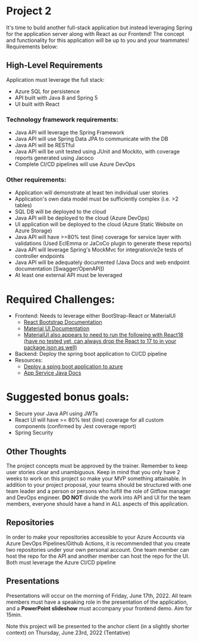 # Project 2

It's time to build another full-stack application but instead leveraging Spring for the application server along with React as our Frontend! The concept and functionality for this application will be up to you and your teammates! Requirements below:

## High-Level Requirements

Application must leverage the full stack:

-   Azure SQL for persistence
-   API built with Java 8 and Spring 5
-   UI built with React

### Technology framework requirements:

-   Java API will leverage the Spring Framework
-   Java API will use Spring Data JPA to communicate with the DB
-   Java API will be RESTful
-   Java API will be unit tested using JUnit and Mockito, with coverage reports generated using Jacoco
-   Complete CI/CD pipelines will use Azure DevOps

### Other requirements:

-   Application will demonstrate at least ten individual user stories
-   Application's own data model must be sufficiently complex (i.e. >2 tables)
-   SQL DB will be deployed to the cloud
-   Java API will be deployed to the cloud (Azure DevOps)
-   UI application will be deployed to the cloud (Azure Static Website on Azure Storage)
-   Java API will have >=80% test (line) coverage for service layer with validations (Used EclEmma or JaCoCo plugin to generate these reports)
-   Java API will leverage Spring's MockMvc for integration/e2e tests of controller endpoints
-   Java API will be adequately documented (Java Docs and web endpoint documentation [Swagger/OpenAPI])
-   At least one external API must be leveraged

# Required Challenges:

-   Frontend: Needs to leverage either BootStrap-React or MaterialUI
      - [React Bootstrap Documentation](https://react-bootstrap.github.io/)
      - [Material UI Documentation](https://mui.com/material-ui/getting-started/overview/)
       - [MaterialUI also appears to need to run the following with React18 (have no tested yet, can always drop the React to 17 to in your package.json as well)](https://namespaceit.com/blog/mui-installation-doesnt-work-with-react-18)
-   Backend: Deploy the spring boot application to CI/CD pipeline
  - Resources: 
     - [Deploy a sping boot application to azure](https://dev.to/azure/the-easy-way-to-deploy-a-spring-boot-application-to-production-on-azure-2joi)
     - [App Service Java Docs](https://docs.microsoft.com/en-us/azure/app-service/quickstart-java?pivots=platform-linux&tabs=javase)
# Suggested bonus goals:

-   Secure your Java API using JWTs
-   React UI will have >= 80% test (line) coverage for all custom components (confirmed by Jest coverage report)
-   Spring Security

## Other Thoughts

The project concepts must be approved by the trainer. Remember to keep user stories clear and unambiguous. Keep in mind that you only have 2 weeks to work on this project so make your MVP something attainable. In addition to your project proposal, your teams should be structured with one team leader and a person or persons who fulfill the role of Gitflow manager and DevOps engineer. **DO NOT** divide the work into API and UI for the team members, everyone should have a hand in ALL aspects of this application.

## Repositories

In order to make your repositories accessible to your Azure Accounts via Azure DevOps Pipelines/Github Actions, it is recommended that you create two repositories under your own personal account. One team member can host the repo for the API and another member can host the repo for the UI. Both must leverage the Azure CI/CD pipeline

## Presentations

Presentations will occur on the morning of Friday, June 17th, 2022. All team members must have a speaking role in the presentation of the application, and a **PowerPoint slideshow** must accompany your frontend demo. Aim for 15min.

Note this project will be presented to the anchor client (in a slightly shorter context) on Thursday, June 23rd, 2022 (Tentative)
